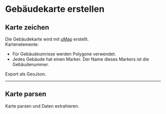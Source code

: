# Gebäudekarte erstellen
## Karte zeichen
Die Gebäudekarte wird mit [uMap](https://umap.openstreetmap.de/) erstellt.\
Kartenelemente:
- Für Gebäudeumrisse werden Polygone verwendet.
- Jedes Gebäude hat einen Marker. Der Name dieses Markers ist die Gebäudenummer.

Export als GeoJson.

---
## Karte parsen
Karte parsen und Daten extrahieren.